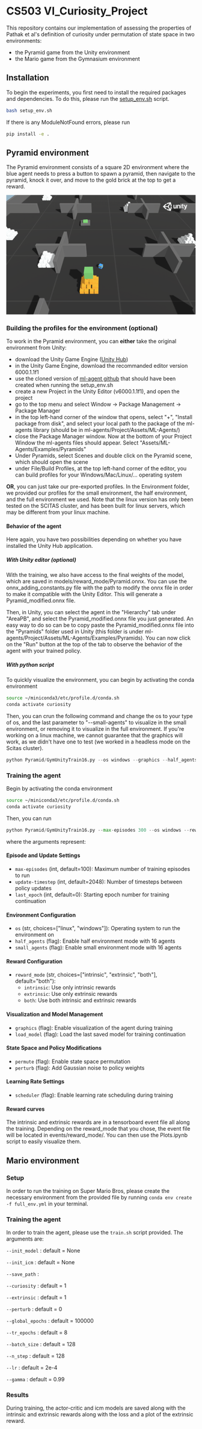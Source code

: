 # CS503 VI_Curiosity_Project

This repository contains our implementation of assessing the properties of Pathak et al's definition of curiosity under permutation of state space in two environments:
- the Pyramid game from the Unity environment
- the Mario game from the Gymnasium environment

## **Installation**  
To begin the experiments, you first need to install the required packages and dependencies. To do this, please run the [setup_env.sh](setup_env.sh) script.

```bash
bash setup_env.sh
```
If there is any ModuleNotFound errors, please run
```bash
pip install -e .
```

## **Pyramid environment**
The Pyramid environment consists of a square 2D environment where the blue agent needs to press a button to spawn a pyramid, then navigate to the pyramid, knock it over, and move to the gold brick at the top to get a reward.

![Alt text](Images/Pyramid_image.png)

### Building the profiles for the environment (optional)
To work in the Pyramid environment, you can **either** take the original environment from Unity:
- download the Unity Game Engine ([Unity Hub]([url](https://unity.com/fr/download)))
- in the Unity Game Engine, download the recommanded editor version 6000.1.1f1
- use the cloned version of [ml-agent github]([url](https://github.com/Unity-Technologies/ml-agents)) that should have been created when running the setup_env.sh
- create a new Project in the Unity Editor (v6000.1.1f1), and open the project
- go to the top menu and select Window -> Package Management -> Package Manager
- in the top left-hand corner of the window that opens, select "+", "Install package from disk", and select your local path to the package of the ml-agents library (should be in ml-agents/Project/Assets/ML-Agents/)
- close the Package Manager window. Now at the bottom of your Project Window the ml-agents files should appear. Select "Assets/ML-Agents/Examples/Pyramids"
- Under Pyramids, select Scenes and double click on the Pyramid scene, which should open the scene
- under File/Build Profiles, at the top left-hand corner of the editor, you can build profiles for your Windows/Mac/Linux/... operating system

**OR**, you can just take our pre-exported profiles. In the Environment folder, we provided our profiles for the small environment, the half environment, and the full environment we used. Note that the linux version has only been tested on the SCITAS cluster, and has been built for linux servers, which may be different from your linux machine.

#### Behavior of the agent
Here again, you have two possibilities depending on whether you have installed the Unity Hub application.
##### With Unity editor (optional)
With the training, we also have access to the final weights of the model, which are saved in models/reward_mode/Pyramid.onnx. You can use the onnx_adding_constants.py file with the path to modify the onnx file in order to make it compatible with the Unity Editor. This will generate a Pyramid_modified.onnx file.

Then, in Unity, you can select the agent in the "Hierarchy" tab under "AreaPB", and select the Pyramid_modified.onnx file you just generated. An easy way to do so can be to copy paste the Pyramid_modified.onnx file into the "Pyramids" folder used in Unity (this folder is under ml-agents/Project/Assets/ML-Agents/Examples/Pyramids). You can now click on the "Run" button at the top of the tab to observe the behavior of the agent with your trained policy.

##### With python script
To quickly visualize the environment, you can begin by activating the conda environment
```bash
source ~/miniconda3/etc/profile.d/conda.sh
conda activate curiosity
```

Then, you can crun the following command and change the os to your type of os, and the last parameter to "--small-agents" to visualize in the small environment, or removing it to visualize in the full environment. If you're working on a linux machine, we cannot guarantee that the graphics will work, as we didn't have one to test (we worked in a headless mode on the Scitas cluster).
```python
python Pyramid/GymUnityTrain16.py --os windows --graphics --half_agents --load_model
```

### Training the agent
Begin by activating the conda environment
```bash
source ~/miniconda3/etc/profile.d/conda.sh
conda activate curiosity
```

Then, you can run 
```python
python Pyramid/GymUnityTrain16.py --max-episodes 300 --os windows --reward_mode both --update-timestep 1024 --half_agents
```
where the arguments represent:
#### Episode and Update Settings
- `max-episodes` (int, default=100): Maximum number of training episodes to run
- `update-timestep` (int, default=2048): Number of timesteps between policy updates
- `last_epoch` (int, default=0): Starting epoch number for training continuation

#### Environment Configuration
- `os` (str, choices=["linux", "windows"]): Operating system to run the environment on
- `half_agents` (flag): Enable half environment mode with 16 agents
- `small_agents` (flag): Enable small environment mode with 16 agents

#### Reward Configuration
- `reward_mode` (str, choices=["intrinsic", "extrinsic", "both"], default="both"): 
  - `intrinsic`: Use only intrinsic rewards
  - `extrinsic`: Use only extrinsic rewards
  - `both`: Use both intrinsic and extrinsic rewards

#### Visualization and Model Management
- `graphics` (flag): Enable visualization of the agent during training
- `load_model` (flag): Load the last saved model for training continuation

#### State Space and Policy Modifications
- `permute` (flag): Enable state space permutation
- `perturb` (flag): Add Gaussian noise to policy weights

#### Learning Rate Settings
- `scheduler` (flag): Enable learning rate scheduling during training

#### Reward curves
The intrinsic and extrinsic rewards are in a tensorboard event file all along the training. Depending on the reward_mode that you chose, the event file will be located in events/reward_mode/. You can then use the Plots.ipynb script to easily visualize them.

## **Mario environment**

### Setup 
In order to run the training on Super Mario Bros, please create the necessary environment from the provided file by running ```conda env create -f full_env.yml``` in your terminal.

### Training the agent
In order to train the agent, please use the ```train.sh``` script provided. 
The arguments are: 

```--init_model``` : default = None

```--init_icm``` : default = None

```--save_path``` : 

```--curiosity``` : default = 1

```--extrinsic``` : default = 1

```--perturb``` : default = 0 

```--global_epochs``` : default = 100000

```--tr_epochs``` : default = 8

```--batch_size``` : default = 128

```--n_step``` : default = 128

```--lr``` : default = 2e-4

```--gamma``` : default = 0.99

### Results

During training, the actor-critic and icm models are saved along with the intrinsic and extrinsic rewards along with the loss and a plot of the extrinsic reward. 




